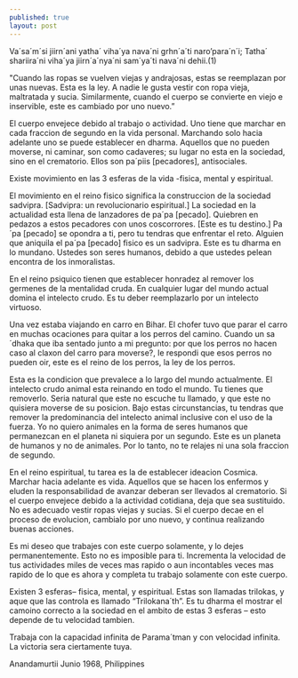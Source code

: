 ```yaml
---
published: true
layout: post
---
```






Va´sa´m´si jiirn´ani yatha´ viha´ya nava´ni grhn´a´ti naro’para´n´i;
Tatha´ shariira´ni viha´ya jiirn´a´nya´ni sam´ya´ti nava´ni dehii.(1)

"Cuando las ropas se vuelven viejas y andrajosas, estas se reemplazan por unas nuevas. Esta es la ley. A nadie le gusta vestir con ropa vieja, maltratada y sucia. Similarmente, cuando el cuerpo se convierte en viejo e inservible, este es cambiado por uno nuevo.”

El cuerpo envejece debido al trabajo o actividad. Uno tiene que marchar en cada fraccion de segundo en la vida personal. Marchando solo hacia adelante uno se puede establecer en dharma. Aquellos que no pueden moverse, ni caminar, son como cadaveres; su lugar no esta en la sociedad, sino en el crematorio. Ellos son pa´piis [pecadores], antisociales.

Existe movimiento en las 3 esferas de la vida -fisica, mental y espiritual.

El movimiento en el reino fisico significa la construccion de la sociedad sadvipra.
 [Sadvipra: un revolucionario espiritual.] La sociedad en la actualidad esta llena de lanzadores de  pa´pa [pecado]. Quiebren en pedazos a estos pecadores con unos coscorrores. [Este es tu destino.] Pa´pa [pecado] se opondra a ti, pero tu tendras que enfrentar el reto. Alguien que aniquila el pa´pa [pecado] fisico es un sadvipra. Este es tu dharma en lo mundano. Ustedes son seres humanos, debido a que ustedes pelean encontra de los inmoralistas.

En el reino psiquico tienen que establecer honradez al remover los germenes de la mentalidad cruda. En cualquier lugar del mundo actual domina el intelecto crudo. Es tu deber reemplazarlo por un intelecto virtuoso.

Una vez estaba viajando en carro en Bihar. El chofer tuvo que parar el carro en muchas ocaciones para quitar a los perros del camino. Cuando un sa´dhaka que iba sentado junto a mi pregunto: por que los perros no hacen caso al claxon del carro para moverse?, le respondi que esos perros no pueden oir, este es el reino de los perros, la ley de los perros.

Esta es la condicion que prevalece a lo largo del mundo actualmente. El intelecto crudo animal esta reinando en todo el mundo. Tu tienes que removerlo. Seria natural que este no escuche tu llamado, y que este no quisiera moverse de su posicion. Bajo estas circunstancias, tu tendras que remover la predominancia del intelecto animal inclusive con el uso de la fuerza. Yo no quiero animales en la forma de seres humanos que permanezcan en el planeta ni siquiera por un segundo. Este es un planeta de humanos y no de animales. Por lo tanto, no te relajes ni una sola fraccion de segundo.

En el reino espiritual, tu tarea es la de establecer ideacion Cosmica. Marchar hacia adelante es vida. Aquellos que se hacen los enfermos y eluden la responsabilidad de avanzar deberan ser llevados al crematorio. Si el cuerpo envejece debido a la actividad cotidiana, deja que sea sustituido. No es adecuado vestir ropas viejas y sucias. Si el cuerpo decae en el proceso de evolucion, cambialo por uno nuevo, y continua realizando buenas acciones.

Es mi deseo que trabajes con este cuerpo solamente, y lo dejes permanentemente. Esto no es imposible para ti. Incrementa la velocidad de tus actividades miles de veces mas rapido o aun incontables veces mas rapido de lo que es ahora y completa tu trabajo solamente con este cuerpo.

Existen 3 esferas– fisica, mental, y espiritual. Estas son llamadas trilokas, y aque que las controla es llamado “Trilokana´th”. Es tu dharma el mostrar el camoino correcto a la sociedad en el ambito de estas 3 esferas – esto depende de tu velocidad tambien.

Trabaja con la capacidad infinita de Parama´tman y con velocidad infinita. La victoria sera ciertamente tuya.

Anandamurtii
Junio 1968, Philippines
